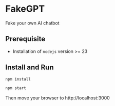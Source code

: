 # FakeGPT

Fake your own AI chatbot

## Prerequisite

- Installation of `nodejs` version >= 23

## Install and Run

```bash
npm install
```

```bash
npm start
```

Then move your browser to  http://localhost:3000